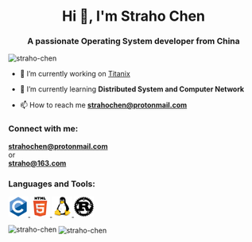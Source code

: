 <h1 align="center">Hi 👋, I'm Straho Chen</h1>
<h3 align="center">A passionate Operating System developer from China</h3>

<p align="left"> <img src="https://komarev.com/ghpvc/?username=straho-chen&label=Profile%20views&color=0e75b6&style=flat" alt="straho-chen" /> </p>

- 🔭 I’m currently working on [Titanix](https://github.com/greenhandzpx/Titanix.git)

- 🌱 I’m currently learning **Distributed System and Computer Network**

- 📫 How to reach me **strahochen@protonmail.com**

<h3 align="left">Connect with me:</h3>

 **strahochen@protonmail.com** <br>
 or <br>
 **straho@163.com**

<h3 align="left">Languages and Tools:</h3>
<p align="left"> <a href="https://www.cprogramming.com/" target="_blank" rel="noreferrer"> <img src="https://raw.githubusercontent.com/devicons/devicon/master/icons/c/c-original.svg" alt="c" width="40" height="40"/> </a> <a href="https://www.w3.org/html/" target="_blank" rel="noreferrer"> <img src="https://raw.githubusercontent.com/devicons/devicon/master/icons/html5/html5-original-wordmark.svg" alt="html5" width="40" height="40"/> </a> <a href="https://www.linux.org/" target="_blank" rel="noreferrer"> <img src="https://raw.githubusercontent.com/devicons/devicon/master/icons/linux/linux-original.svg" alt="linux" width="40" height="40"/> </a> <a href="https://www.rust-lang.org" target="_blank" rel="noreferrer"> <img src="https://raw.githubusercontent.com/devicons/devicon/master/icons/rust/rust-plain.svg" alt="rust" width="40" height="40"/> </a> </p>

<p><img align="left" src="https://github-readme-stats.vercel.app/api/top-langs?username=straho-chen&show_icons=true&locale=en&layout=compact" alt="straho-chen" /></p>

<p>&nbsp;<img align="center" src="https://github-readme-stats.vercel.app/api?username=straho-chen&show_icons=true&locale=en" alt="straho-chen" /></p>
